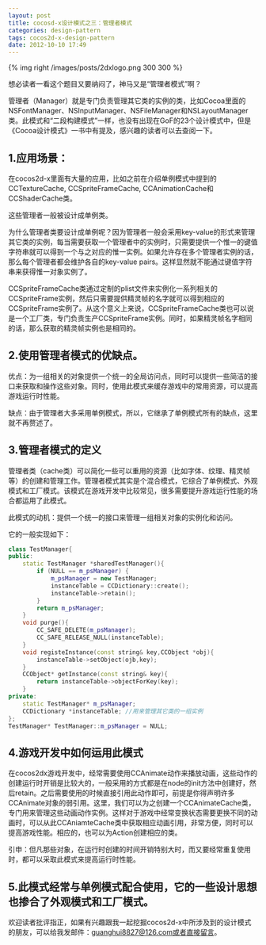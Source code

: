 ```yaml
---
layout: post
title: cocosd-x设计模式之三：管理者模式
categories: design-pattern
tags: cocos2d-x-design-pattern
date: 2012-10-10 17:49
---
```

{% img right /images/posts/2dxlogo.png 300 300 %}

想必读者一看这个题目又要纳闷了，神马又是“管理者模式”啊？

管理者（Manager）就是专门负责管理其它类的实例的类，比如Cocoa里面的NSFontManager、NSInputManager、NSFileManager和NSLayoutManager类。此模式和“二段构建模式”一样，也没有出现在GoF的23个设计模式中，但是《Cocoa设计模式》一书中有提及，感兴趣的读者可以去查阅一下。
<!--more-->

## 1.应用场景：

在cocos2d-x里面有大量的应用，比如之前在介绍单例模式中提到的CCTextureCache, CCSpriteFrameCache, CCAnimationCache和CCShaderCache类。

这些管理者一般被设计成单例类。

为什么管理者类要设计成单例呢？因为管理者一般会采用key-value的形式来管理其它类的实例，每当需要获取一个管理者中的实例时，只需要提供一个惟一的键值字符串就可以得到一个与之对应的惟一实例。如果允许存在多个管理者实例的话，那么每个管理者都会维护各自的key-value pairs。这样显然就不能通过键值字符串来获得惟一对象实例了。

CCSpriteFrameCache类通过定制的plist文件来实例化一系列相关的CCSpriteFrame实例，然后只需要提供精灵帧的名字就可以得到相应的CCSpriteFrame实例了。从这个意义上来说，CCSpriteFrameCache类也可以说是一个工厂类，专门负责生产CCSpriteFrame实例。同时，如果精灵帧名字相同的话，那么获取的精灵帧实例也是相同的。

## 2.使用管理者模式的优缺点。

优点：为一组相关的对象提供一个统一的全局访问点，同时可以提供一些简洁的接口来获取和操作这些对象。同时，使用此模式来缓存游戏中的常用资源，可以提高游戏运行时性能。

缺点：由于管理者大多采用单例模式，所以，它继承了单例模式所有的缺点，这里就不再赘述了。

## 3.管理者模式的定义

管理者类（cache类）可以简化一些可以重用的资源（比如字体、纹理、精灵帧等）的创建和管理工作。管理者模式其实是个混合模式，它综合了单例模式、外观模式和工厂模式。该模式在游戏开发中比较常见，很多需要提升游戏运行性能的场合都运用了此模式。

此模式的动机：提供一个统一的接口来管理一组相关对象的实例化和访问。

它的一般实现如下：

``` c++ 
class TestManager{
public:
    static TestManager *sharedTestManager(){
        if (NULL == m_psManager) {
            m_psManager = new TestManager;
            instanceTable = CCDictionary::create();
            instanceTable->retain();
        }
        return m_psManager;
    }
    void purge(){
        CC_SAFE_DELETE(m_psManager);
        CC_SAFE_RELEASE_NULL(instanceTable);
    }
    void registeInstance(const string& key,CCObject *obj){
        instanceTable->setObject(ojb,key);
    }
    CCObject* getInstance(const string& key){
        return instanceTable->objectForKey(key);
    }
private:
    static TestManager* m_psManager;
    CCDictionary *instanceTable; //用来管理其它类的一组实例
};
TestManager* TestManager::m_psManager = NULL;
```


## 4.游戏开发中如何运用此模式

在cocos2dx游戏开发中，经常需要使用CCAnimate动作来播放动画，这些动作的创建运行时开销是比较大的，一般采用的方式都是在node的init方法中创建好，然后retain。之后需要使用的时候直接引用此动作即可，前提是你得声明许多CCAnimate对象的弱引用。这里，我们可以为之创建一个CCAnimateCache类，专门用来管理这些动画动作实例。这样对于游戏中经常变换状态需要更换不同的动画时，可以从此CCAniamteCache类中获取相应动画引用，非常方便，同时可以提高游戏性能。相应的，也可以为Action创建相应的类。

引申：但凡那些对象，在运行时创建的时间开销特别大时，而又要经常重复使用时，都可以采取此模式来提高运行时性能。

## 5.此模式经常与单例模式配合使用，它的一些设计思想也掺合了外观模式和工厂模式。

欢迎读者批评指正，如果有兴趣跟我一起挖掘cocos2d-x中所涉及到的设计模式的朋友，可以给我发邮件：guanghui8827@126.com或者直接留言。
